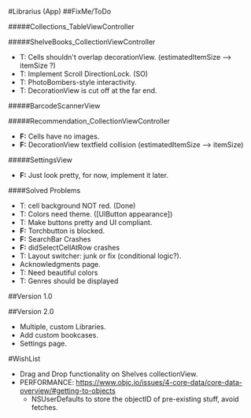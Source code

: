#Librarius (App)
##FixMe/ToDo


#####Collections_TableViewController

#####ShelveBooks_CollectionViewController
* T: Cells shouldn't overlap decorationView. (estimatedItemSize --> itemSize ?)
* T: Implement Scroll DirectionLock. (SO)
* T: PhotoBombers-style interactivity.
* T: DecorationView is cut off at the far end.

#####BarcodeScannerView

#####Recommendation_CollectionViewController
* **F:** Cells have no images.
* **F:** DecorationView textfield collision (estimatedItemSize --> itemSize)

#####SettingsView
* **F:** Just look pretty, for now, implement it later.

####Solved Problems
* T: cell background NOT red. (Done)
* T: Colors need theme. ([UIButton appearance])
* T: Make buttons pretty and UI compliant.
* **F:** Torchbutton is blocked.
* **F:** SearchBar Crashes
* **F:** didSelectCellAtRow crashes
* T: Layout switcher: junk or fix (conditional logic?).
* Acknowledgments page.
* T: Need beautiful colors
* T: Genres should be displayed


##Version 1.0


##Version 2.0
* Multiple, custom Libraries.
* Add custom bookcases.
* Settings page.

#WishList
* Drag and Drop functionality on Shelves collectionView.
* PERFORMANCE: https://www.objc.io/issues/4-core-data/core-data-overview/#getting-to-objects
  * NSUserDefaults to store the objectID of pre-existing stuff, avoid fetches.


